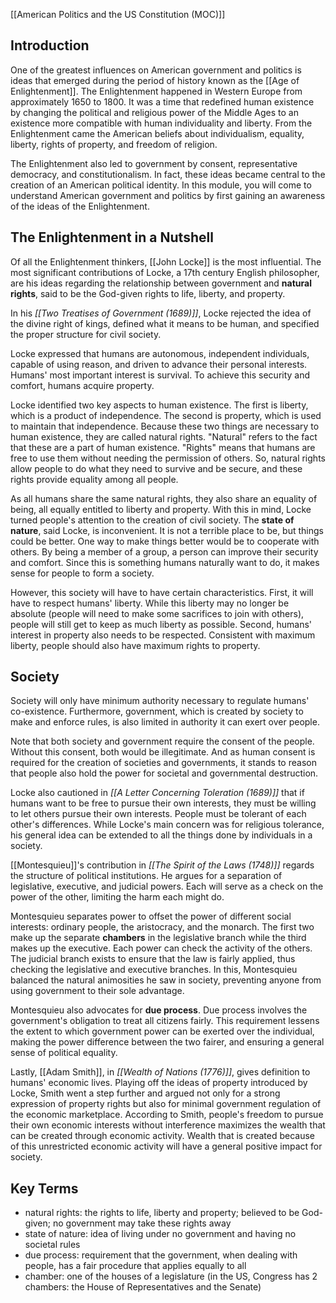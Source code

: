 [[American Politics and the US Constitution (MOC)]]
## Introduction
One of the greatest influences on American government and politics is ideas that emerged during the period of history known as the [[Age of Enlightenment]]. The Enlightenment happened in Western Europe from approximately 1650 to 1800. It was a time that redefined human existence by changing the political and religious power of the Middle Ages to an existence more compatible with human individuality and liberty. From the Enlightenment came the American beliefs about individualism, equality, liberty, rights of property, and freedom of religion.

The Enlightenment also led to government by consent, representative democracy, and constitutionalism. In fact, these ideas became central to the creation of an American political identity. In this module, you will come to understand American government and politics by first gaining an awareness of the ideas of the Enlightenment.

## The Enlightenment in a Nutshell
Of all the Enlightenment thinkers, [[John Locke]] is the most influential. The most significant contributions of Locke, a 17th century English philosopher, are his ideas regarding the relationship between government and **natural rights**, said to be the God-given rights to life, liberty, and property.  
  
In his *[[Two Treatises of Government (1689)]]*, Locke rejected the idea of the divine right of kings, defined what it means to be human, and specified the proper structure for civil society.

Locke expressed that humans are autonomous, independent individuals, capable of using reason, and driven to advance their personal interests. Humans' most important interest is survival. To achieve this security and comfort, humans acquire property.  
  
Locke identified two key aspects to human existence. The first is liberty, which is a product of independence. The second is property, which is used to maintain that independence. Because these two things are necessary to human existence, they are called natural rights. "Natural" refers to the fact that these are a part of human existence. "Rights" means that humans are free to use them without needing the permission of others. So, natural rights allow people to do what they need to survive and be secure, and these rights provide equality among all people.  
  
As all humans share the same natural rights, they also share an equality of being, all equally entitled to liberty and property. With this in mind, Locke turned people's attention to the creation of civil society. The **state of nature**, said Locke, is inconvenient. It is not a terrible place to be, but things could be better. One way to make things better would be to cooperate with others. By being a member of a group, a person can improve their security and comfort. Since this is something humans naturally want to do, it makes sense for people to form a society. 
  
However, this society will have to have certain characteristics. First, it will have to respect humans' liberty. While this liberty may no longer be absolute (people will need to make some sacrifices to join with others), people will still get to keep as much liberty as possible. Second, humans' interest in property also needs to be respected. Consistent with maximum liberty, people should also have maximum rights to property.

## Society
Society will only have minimum authority necessary to regulate humans' co-existence. Furthermore, government, which is created by society to make and enforce rules, is also limited in authority it can exert over people.

Note that both society and government require the consent of the people. Without this consent, both would be illegitimate. And as human consent is required for the creation of societies and governments, it stands to reason that people also hold the power for societal and governmental destruction.

Locke also cautioned in *[[A Letter Concerning Toleration (1689)]]* that if humans want to be free to pursue their own interests, they must be willing to let others pursue their own interests. People must be tolerant of each other's differences. While Locke's main concern was for religious tolerance, his general idea can be extended to all the things done by individuals in a society.

[[Montesquieu]]'s contribution in *[[The Spirit of the Laws (1748)]]* regards the structure of political institutions. He argues for a separation of legislative, executive, and judicial powers. Each will serve as a check on the power of the other, limiting the harm each might do.

Montesquieu separates power to offset the power of different social interests: ordinary people, the aristocracy, and the monarch. The first two make up the separate **chambers** in the legislative branch while the third makes up the executive. Each power can check the activity of the others. The judicial branch exists to ensure that the law is fairly applied, thus checking the legislative and executive branches. In this, Montesquieu balanced the natural animosities he saw in society, preventing anyone from using government to their sole advantage.

Montesquieu also advocates for **due process**. Due process involves the government's obligation to treat all citizens fairly. This requirement lessens the extent to which government power can be exerted over the individual, making the power difference between the two fairer, and ensuring a general sense of political equality.

Lastly, [[Adam Smith]], in *[[Wealth of Nations (1776)]]*, gives definition to humans' economic lives. Playing off the ideas of property introduced by Locke, Smith went a step further and argued not only for a strong expression of property rights but also for minimal government regulation of the economic marketplace. According to Smith, people's freedom to pursue their own economic interests without interference maximizes the wealth that can be created through economic activity. Wealth that is created because of this unrestricted economic activity will have a general positive impact for society.

## Key Terms
- natural rights: the rights to life, liberty and property; believed to be God-given; no government may take these rights away
- state of nature: idea of living under no government and having no societal rules
- due process: requirement that the government, when dealing with people, has a fair procedure that applies equally to all
- chamber: one of the houses of a legislature (in the US, Congress has 2 chambers: the House of Representatives and the Senate)